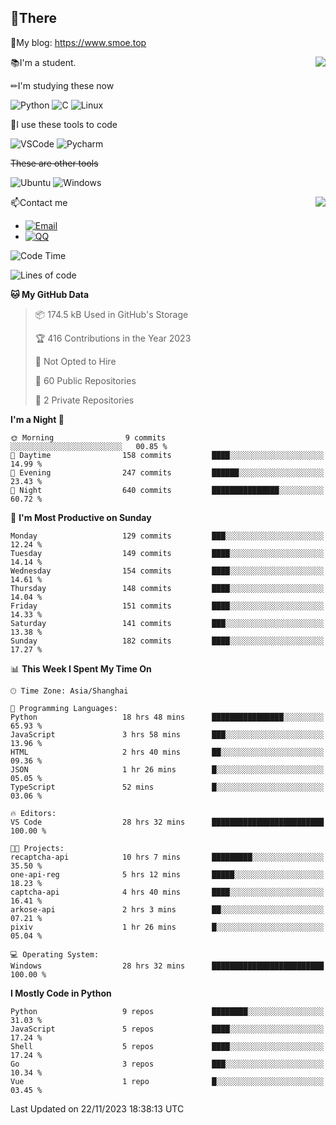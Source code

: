 
## 👏There

📰My blog: https://www.smoe.top

<img align="right" src="https://github-readme-stats.vercel.app/api/top-langs/?username=AkashiCoin"/>


📚I'm a student.

✏I'm studying these now

![Python](https://img.shields.io/badge/-Python-blue?style=flat-square&logo=Python&logoColor=fff)
![C](https://img.shields.io/badge/-C-585858?style=flat-square&logo=C&logoColor=fff)
![Linux](https://img.shields.io/badge/-Linux-black?style=flat-square&logo=Linux&logoColor=fff)

🔨I use these tools to code

![VSCode](https://img.shields.io/badge/-VSCode-blue?style=flat-square&logo=visualstudiocode&logoColor=fff)
![Pycharm](https://img.shields.io/badge/-Pycharm-green?style=flat-square&logo=pycharm&logoColor=fff)

 ~~These are other tools~~

![Ubuntu](https://img.shields.io/badge/-Ubuntu-orange?style=flat-square&logo=Ubuntu&logoColor=fff)
![Windows](https://img.shields.io/badge/-Windows-blue?style=flat-square&logo=Windows&logoColor=fff)

<img align="right" src="https://github-readme-stats.vercel.app/api?username=AkashiCoin" />


📫Contact me

* [![Email](https://img.shields.io/badge/Email-l1040186796@gmail.com-1?style=social&logoColor=fff)](mailto:l1040186796@gmail.com)
* [![QQ](https://img.shields.io/badge/QQ-1040186796-1?style=social&logoColor=fff)](tencent://AddContact/?fromId=45&fromSubId=1&subcmd=all&uin=1040186796&website=www.oicqzone.com)

<!--START_SECTION:waka-->
![Code Time](http://img.shields.io/badge/Code%20Time-1%2C019%20hrs%2041%20mins-blue)

![Lines of code](https://img.shields.io/badge/From%20Hello%20World%20I%27ve%20Written-257.3%20thousand%20lines%20of%20code-blue)

**🐱 My GitHub Data** 

> 📦 174.5 kB Used in GitHub's Storage 
 > 
> 🏆 416 Contributions in the Year 2023
 > 
> 🚫 Not Opted to Hire
 > 
> 📜 60 Public Repositories 
 > 
> 🔑 2 Private Repositories 
 > 
**I'm a Night 🦉** 

```text
🌞 Morning                9 commits           ░░░░░░░░░░░░░░░░░░░░░░░░░   00.85 % 
🌆 Daytime                158 commits         ████░░░░░░░░░░░░░░░░░░░░░   14.99 % 
🌃 Evening                247 commits         ██████░░░░░░░░░░░░░░░░░░░   23.43 % 
🌙 Night                  640 commits         ███████████████░░░░░░░░░░   60.72 % 
```
📅 **I'm Most Productive on Sunday** 

```text
Monday                   129 commits         ███░░░░░░░░░░░░░░░░░░░░░░   12.24 % 
Tuesday                  149 commits         ████░░░░░░░░░░░░░░░░░░░░░   14.14 % 
Wednesday                154 commits         ████░░░░░░░░░░░░░░░░░░░░░   14.61 % 
Thursday                 148 commits         ████░░░░░░░░░░░░░░░░░░░░░   14.04 % 
Friday                   151 commits         ████░░░░░░░░░░░░░░░░░░░░░   14.33 % 
Saturday                 141 commits         ███░░░░░░░░░░░░░░░░░░░░░░   13.38 % 
Sunday                   182 commits         ████░░░░░░░░░░░░░░░░░░░░░   17.27 % 
```


📊 **This Week I Spent My Time On** 

```text
🕑︎ Time Zone: Asia/Shanghai

💬 Programming Languages: 
Python                   18 hrs 48 mins      ████████████████░░░░░░░░░   65.93 % 
JavaScript               3 hrs 58 mins       ███░░░░░░░░░░░░░░░░░░░░░░   13.96 % 
HTML                     2 hrs 40 mins       ██░░░░░░░░░░░░░░░░░░░░░░░   09.36 % 
JSON                     1 hr 26 mins        █░░░░░░░░░░░░░░░░░░░░░░░░   05.05 % 
TypeScript               52 mins             █░░░░░░░░░░░░░░░░░░░░░░░░   03.06 % 

🔥 Editors: 
VS Code                  28 hrs 32 mins      █████████████████████████   100.00 % 

🐱‍💻 Projects: 
recaptcha-api            10 hrs 7 mins       █████████░░░░░░░░░░░░░░░░   35.50 % 
one-api-reg              5 hrs 12 mins       █████░░░░░░░░░░░░░░░░░░░░   18.23 % 
captcha-api              4 hrs 40 mins       ████░░░░░░░░░░░░░░░░░░░░░   16.41 % 
arkose-api               2 hrs 3 mins        ██░░░░░░░░░░░░░░░░░░░░░░░   07.21 % 
pixiv                    1 hr 26 mins        █░░░░░░░░░░░░░░░░░░░░░░░░   05.04 % 

💻 Operating System: 
Windows                  28 hrs 32 mins      █████████████████████████   100.00 % 
```

**I Mostly Code in Python** 

```text
Python                   9 repos             ████████░░░░░░░░░░░░░░░░░   31.03 % 
JavaScript               5 repos             ████░░░░░░░░░░░░░░░░░░░░░   17.24 % 
Shell                    5 repos             ████░░░░░░░░░░░░░░░░░░░░░   17.24 % 
Go                       3 repos             ███░░░░░░░░░░░░░░░░░░░░░░   10.34 % 
Vue                      1 repo              █░░░░░░░░░░░░░░░░░░░░░░░░   03.45 % 
```




 Last Updated on 22/11/2023 18:38:13 UTC
<!--END_SECTION:waka-->
